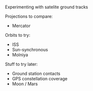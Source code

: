 Experimenting with satelite ground tracks

Projections to compare:

* Mercator

Orbits to try:

* ISS
* Sun-synchronous
* Molniya

Stuff to try later:

* Ground station contacts
* GPS constellation coverage
* Moon / Mars
